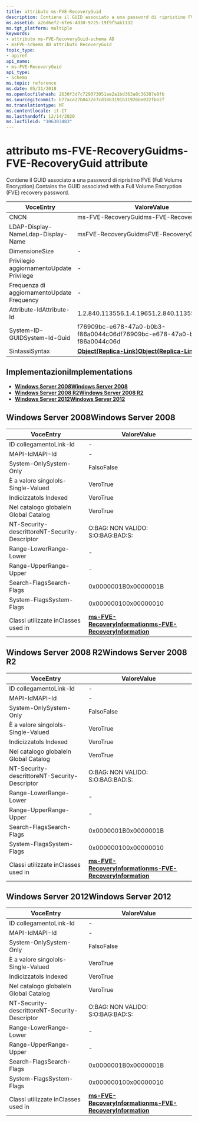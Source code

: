 ```yaml
---
title: attributo ms-FVE-RecoveryGuid
description: Contiene il GUID associato a una password di ripristino FVE (Full Volume Encryption).
ms.assetid: a26d6ef2-6fe6-4d30-9725-19f9f5ab1132
ms.tgt_platform: multiple
keywords:
- attributo ms-FVE-RecoveryGuid-schema AD
- msFVE-schema AD attributo RecoveryGuid
topic_type:
- apiref
api_name:
- ms-FVE-RecoveryGuid
api_type:
- Schema
ms.topic: reference
ms.date: 05/31/2018
ms.openlocfilehash: 2630f3d7c729073051ae2a1bd363a8c36387e8fb
ms.sourcegitcommit: b77ace27b0432e7cd3863191b11926be032fbe2f
ms.translationtype: MT
ms.contentlocale: it-IT
ms.lasthandoff: 12/14/2020
ms.locfileid: "106303483"
---
```

# <a name="ms-fve-recoveryguid-attribute"></a><span data-ttu-id="850e4-105">attributo ms-FVE-RecoveryGuid</span><span class="sxs-lookup"><span data-stu-id="850e4-105">ms-FVE-RecoveryGuid attribute</span></span>

<span data-ttu-id="850e4-106">Contiene il GUID associato a una password di ripristino FVE (Full Volume Encryption).</span><span class="sxs-lookup"><span data-stu-id="850e4-106">Contains the GUID associated with a Full Volume Encryption (FVE) recovery password.</span></span>



| <span data-ttu-id="850e4-107">Voce</span><span class="sxs-lookup"><span data-stu-id="850e4-107">Entry</span></span> | <span data-ttu-id="850e4-108">Valore</span><span class="sxs-lookup"><span data-stu-id="850e4-108">Value</span></span> |
|-------------------|-------------------------------------------------------|
| <span data-ttu-id="850e4-109">CN</span><span class="sxs-lookup"><span data-stu-id="850e4-109">CN</span></span>                | <span data-ttu-id="850e4-110">ms-FVE-RecoveryGuid</span><span class="sxs-lookup"><span data-stu-id="850e4-110">ms-FVE-RecoveryGuid</span></span>                                   |
| <span data-ttu-id="850e4-111">LDAP-Display-Name</span><span class="sxs-lookup"><span data-stu-id="850e4-111">Ldap-Display-Name</span></span> | <span data-ttu-id="850e4-112">msFVE-RecoveryGuid</span><span class="sxs-lookup"><span data-stu-id="850e4-112">msFVE-RecoveryGuid</span></span>                                    |
| <span data-ttu-id="850e4-113">Dimensione</span><span class="sxs-lookup"><span data-stu-id="850e4-113">Size</span></span>              | \-                                                    |
| <span data-ttu-id="850e4-114">Privilegio aggiornamento</span><span class="sxs-lookup"><span data-stu-id="850e4-114">Update Privilege</span></span>  | \-                                                    |
| <span data-ttu-id="850e4-115">Frequenza di aggiornamento</span><span class="sxs-lookup"><span data-stu-id="850e4-115">Update Frequency</span></span>  | \-                                                    |
| <span data-ttu-id="850e4-116">Attribute-Id</span><span class="sxs-lookup"><span data-stu-id="850e4-116">Attribute-Id</span></span>      | <span data-ttu-id="850e4-117">1.2.840.113556.1.4.1965</span><span class="sxs-lookup"><span data-stu-id="850e4-117">1.2.840.113556.1.4.1965</span></span>                               |
| <span data-ttu-id="850e4-118">System-ID-GUID</span><span class="sxs-lookup"><span data-stu-id="850e4-118">System-Id-Guid</span></span>    | <span data-ttu-id="850e4-119">f76909bc-e678-47a0-b0b3-f86a0044c06d</span><span class="sxs-lookup"><span data-stu-id="850e4-119">f76909bc-e678-47a0-b0b3-f86a0044c06d</span></span>                  |
| <span data-ttu-id="850e4-120">Sintassi</span><span class="sxs-lookup"><span data-stu-id="850e4-120">Syntax</span></span>            | [<span data-ttu-id="850e4-121">**Object(Replica-Link)**</span><span class="sxs-lookup"><span data-stu-id="850e4-121">**Object(Replica-Link)**</span></span>](s-object-replica-link.md) |



## <a name="implementations"></a><span data-ttu-id="850e4-122">Implementazioni</span><span class="sxs-lookup"><span data-stu-id="850e4-122">Implementations</span></span>

-   [<span data-ttu-id="850e4-123">**Windows Server 2008**</span><span class="sxs-lookup"><span data-stu-id="850e4-123">**Windows Server 2008**</span></span>](#windows-server-2008)
-   [<span data-ttu-id="850e4-124">**Windows Server 2008 R2**</span><span class="sxs-lookup"><span data-stu-id="850e4-124">**Windows Server 2008 R2**</span></span>](#windows-server-2008-r2)
-   [<span data-ttu-id="850e4-125">**Windows Server 2012**</span><span class="sxs-lookup"><span data-stu-id="850e4-125">**Windows Server 2012**</span></span>](#windows-server-2012)

## <a name="windows-server-2008"></a><span data-ttu-id="850e4-126">Windows Server 2008</span><span class="sxs-lookup"><span data-stu-id="850e4-126">Windows Server 2008</span></span>



| <span data-ttu-id="850e4-127">Voce</span><span class="sxs-lookup"><span data-stu-id="850e4-127">Entry</span></span> | <span data-ttu-id="850e4-128">Valore</span><span class="sxs-lookup"><span data-stu-id="850e4-128">Value</span></span> |
|------------------------|------------------------------------------------------------------------------|
| <span data-ttu-id="850e4-129">ID collegamento</span><span class="sxs-lookup"><span data-stu-id="850e4-129">Link-Id</span></span>                | \-                                                                           |
| <span data-ttu-id="850e4-130">MAPI-Id</span><span class="sxs-lookup"><span data-stu-id="850e4-130">MAPI-Id</span></span>                | \-                                                                           |
| <span data-ttu-id="850e4-131">System-Only</span><span class="sxs-lookup"><span data-stu-id="850e4-131">System-Only</span></span>            | <span data-ttu-id="850e4-132">Falso</span><span class="sxs-lookup"><span data-stu-id="850e4-132">False</span></span>                                                                        |
| <span data-ttu-id="850e4-133">È a valore singolo</span><span class="sxs-lookup"><span data-stu-id="850e4-133">Is-Single-Valued</span></span>       | <span data-ttu-id="850e4-134">Vero</span><span class="sxs-lookup"><span data-stu-id="850e4-134">True</span></span>                                                                         |
| <span data-ttu-id="850e4-135">Indicizzato</span><span class="sxs-lookup"><span data-stu-id="850e4-135">Is Indexed</span></span>             | <span data-ttu-id="850e4-136">Vero</span><span class="sxs-lookup"><span data-stu-id="850e4-136">True</span></span>                                                                         |
| <span data-ttu-id="850e4-137">Nel catalogo globale</span><span class="sxs-lookup"><span data-stu-id="850e4-137">In Global Catalog</span></span>      | <span data-ttu-id="850e4-138">Vero</span><span class="sxs-lookup"><span data-stu-id="850e4-138">True</span></span>                                                                         |
| <span data-ttu-id="850e4-139">NT-Security-descrittore</span><span class="sxs-lookup"><span data-stu-id="850e4-139">NT-Security-Descriptor</span></span> | <span data-ttu-id="850e4-140">O:BAG: NON VALIDO: S:</span><span class="sxs-lookup"><span data-stu-id="850e4-140">O:BAG:BAD:S:</span></span>                                                                 |
| <span data-ttu-id="850e4-141">Range-Lower</span><span class="sxs-lookup"><span data-stu-id="850e4-141">Range-Lower</span></span>            | \-                                                                           |
| <span data-ttu-id="850e4-142">Range-Upper</span><span class="sxs-lookup"><span data-stu-id="850e4-142">Range-Upper</span></span>            | \-                                                                           |
| <span data-ttu-id="850e4-143">Search-Flags</span><span class="sxs-lookup"><span data-stu-id="850e4-143">Search-Flags</span></span>           | <span data-ttu-id="850e4-144">0x0000001B</span><span class="sxs-lookup"><span data-stu-id="850e4-144">0x0000001B</span></span>                                                                   |
| <span data-ttu-id="850e4-145">System-Flags</span><span class="sxs-lookup"><span data-stu-id="850e4-145">System-Flags</span></span>           | <span data-ttu-id="850e4-146">0x00000010</span><span class="sxs-lookup"><span data-stu-id="850e4-146">0x00000010</span></span>                                                                   |
| <span data-ttu-id="850e4-147">Classi utilizzate in</span><span class="sxs-lookup"><span data-stu-id="850e4-147">Classes used in</span></span>        | [<span data-ttu-id="850e4-148">**ms-FVE-RecoveryInformation**</span><span class="sxs-lookup"><span data-stu-id="850e4-148">**ms-FVE-RecoveryInformation**</span></span>](c-msfve-recoveryinformation.md)<br/> |



## <a name="windows-server-2008-r2"></a><span data-ttu-id="850e4-149">Windows Server 2008 R2</span><span class="sxs-lookup"><span data-stu-id="850e4-149">Windows Server 2008 R2</span></span>



| <span data-ttu-id="850e4-150">Voce</span><span class="sxs-lookup"><span data-stu-id="850e4-150">Entry</span></span> | <span data-ttu-id="850e4-151">Valore</span><span class="sxs-lookup"><span data-stu-id="850e4-151">Value</span></span> |
|------------------------|------------------------------------------------------------------------------|
| <span data-ttu-id="850e4-152">ID collegamento</span><span class="sxs-lookup"><span data-stu-id="850e4-152">Link-Id</span></span>                | \-                                                                           |
| <span data-ttu-id="850e4-153">MAPI-Id</span><span class="sxs-lookup"><span data-stu-id="850e4-153">MAPI-Id</span></span>                | \-                                                                           |
| <span data-ttu-id="850e4-154">System-Only</span><span class="sxs-lookup"><span data-stu-id="850e4-154">System-Only</span></span>            | <span data-ttu-id="850e4-155">Falso</span><span class="sxs-lookup"><span data-stu-id="850e4-155">False</span></span>                                                                        |
| <span data-ttu-id="850e4-156">È a valore singolo</span><span class="sxs-lookup"><span data-stu-id="850e4-156">Is-Single-Valued</span></span>       | <span data-ttu-id="850e4-157">Vero</span><span class="sxs-lookup"><span data-stu-id="850e4-157">True</span></span>                                                                         |
| <span data-ttu-id="850e4-158">Indicizzato</span><span class="sxs-lookup"><span data-stu-id="850e4-158">Is Indexed</span></span>             | <span data-ttu-id="850e4-159">Vero</span><span class="sxs-lookup"><span data-stu-id="850e4-159">True</span></span>                                                                         |
| <span data-ttu-id="850e4-160">Nel catalogo globale</span><span class="sxs-lookup"><span data-stu-id="850e4-160">In Global Catalog</span></span>      | <span data-ttu-id="850e4-161">Vero</span><span class="sxs-lookup"><span data-stu-id="850e4-161">True</span></span>                                                                         |
| <span data-ttu-id="850e4-162">NT-Security-descrittore</span><span class="sxs-lookup"><span data-stu-id="850e4-162">NT-Security-Descriptor</span></span> | <span data-ttu-id="850e4-163">O:BAG: NON VALIDO: S:</span><span class="sxs-lookup"><span data-stu-id="850e4-163">O:BAG:BAD:S:</span></span>                                                                 |
| <span data-ttu-id="850e4-164">Range-Lower</span><span class="sxs-lookup"><span data-stu-id="850e4-164">Range-Lower</span></span>            | \-                                                                           |
| <span data-ttu-id="850e4-165">Range-Upper</span><span class="sxs-lookup"><span data-stu-id="850e4-165">Range-Upper</span></span>            | \-                                                                           |
| <span data-ttu-id="850e4-166">Search-Flags</span><span class="sxs-lookup"><span data-stu-id="850e4-166">Search-Flags</span></span>           | <span data-ttu-id="850e4-167">0x0000001B</span><span class="sxs-lookup"><span data-stu-id="850e4-167">0x0000001B</span></span>                                                                   |
| <span data-ttu-id="850e4-168">System-Flags</span><span class="sxs-lookup"><span data-stu-id="850e4-168">System-Flags</span></span>           | <span data-ttu-id="850e4-169">0x00000010</span><span class="sxs-lookup"><span data-stu-id="850e4-169">0x00000010</span></span>                                                                   |
| <span data-ttu-id="850e4-170">Classi utilizzate in</span><span class="sxs-lookup"><span data-stu-id="850e4-170">Classes used in</span></span>        | [<span data-ttu-id="850e4-171">**ms-FVE-RecoveryInformation**</span><span class="sxs-lookup"><span data-stu-id="850e4-171">**ms-FVE-RecoveryInformation**</span></span>](c-msfve-recoveryinformation.md)<br/> |



## <a name="windows-server-2012"></a><span data-ttu-id="850e4-172">Windows Server 2012</span><span class="sxs-lookup"><span data-stu-id="850e4-172">Windows Server 2012</span></span>



| <span data-ttu-id="850e4-173">Voce</span><span class="sxs-lookup"><span data-stu-id="850e4-173">Entry</span></span> | <span data-ttu-id="850e4-174">Valore</span><span class="sxs-lookup"><span data-stu-id="850e4-174">Value</span></span> |
|------------------------|------------------------------------------------------------------------------|
| <span data-ttu-id="850e4-175">ID collegamento</span><span class="sxs-lookup"><span data-stu-id="850e4-175">Link-Id</span></span>                | \-                                                                           |
| <span data-ttu-id="850e4-176">MAPI-Id</span><span class="sxs-lookup"><span data-stu-id="850e4-176">MAPI-Id</span></span>                | \-                                                                           |
| <span data-ttu-id="850e4-177">System-Only</span><span class="sxs-lookup"><span data-stu-id="850e4-177">System-Only</span></span>            | <span data-ttu-id="850e4-178">Falso</span><span class="sxs-lookup"><span data-stu-id="850e4-178">False</span></span>                                                                        |
| <span data-ttu-id="850e4-179">È a valore singolo</span><span class="sxs-lookup"><span data-stu-id="850e4-179">Is-Single-Valued</span></span>       | <span data-ttu-id="850e4-180">Vero</span><span class="sxs-lookup"><span data-stu-id="850e4-180">True</span></span>                                                                         |
| <span data-ttu-id="850e4-181">Indicizzato</span><span class="sxs-lookup"><span data-stu-id="850e4-181">Is Indexed</span></span>             | <span data-ttu-id="850e4-182">Vero</span><span class="sxs-lookup"><span data-stu-id="850e4-182">True</span></span>                                                                         |
| <span data-ttu-id="850e4-183">Nel catalogo globale</span><span class="sxs-lookup"><span data-stu-id="850e4-183">In Global Catalog</span></span>      | <span data-ttu-id="850e4-184">Vero</span><span class="sxs-lookup"><span data-stu-id="850e4-184">True</span></span>                                                                         |
| <span data-ttu-id="850e4-185">NT-Security-descrittore</span><span class="sxs-lookup"><span data-stu-id="850e4-185">NT-Security-Descriptor</span></span> | <span data-ttu-id="850e4-186">O:BAG: NON VALIDO: S:</span><span class="sxs-lookup"><span data-stu-id="850e4-186">O:BAG:BAD:S:</span></span>                                                                 |
| <span data-ttu-id="850e4-187">Range-Lower</span><span class="sxs-lookup"><span data-stu-id="850e4-187">Range-Lower</span></span>            | \-                                                                           |
| <span data-ttu-id="850e4-188">Range-Upper</span><span class="sxs-lookup"><span data-stu-id="850e4-188">Range-Upper</span></span>            | \-                                                                           |
| <span data-ttu-id="850e4-189">Search-Flags</span><span class="sxs-lookup"><span data-stu-id="850e4-189">Search-Flags</span></span>           | <span data-ttu-id="850e4-190">0x0000001B</span><span class="sxs-lookup"><span data-stu-id="850e4-190">0x0000001B</span></span>                                                                   |
| <span data-ttu-id="850e4-191">System-Flags</span><span class="sxs-lookup"><span data-stu-id="850e4-191">System-Flags</span></span>           | <span data-ttu-id="850e4-192">0x00000010</span><span class="sxs-lookup"><span data-stu-id="850e4-192">0x00000010</span></span>                                                                   |
| <span data-ttu-id="850e4-193">Classi utilizzate in</span><span class="sxs-lookup"><span data-stu-id="850e4-193">Classes used in</span></span>        | [<span data-ttu-id="850e4-194">**ms-FVE-RecoveryInformation**</span><span class="sxs-lookup"><span data-stu-id="850e4-194">**ms-FVE-RecoveryInformation**</span></span>](c-msfve-recoveryinformation.md)<br/> |



 

 





